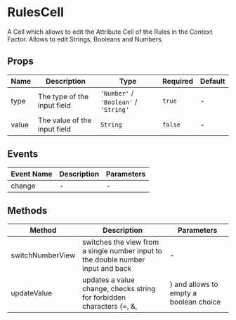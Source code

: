 # RulesCell

A Cell which allows to edit the Attribute Cell of the Rules in the Context Factor. Allows to edit Strings, Booleans and Numbers.

## Props

<!-- @vuese:RulesCell:props:start -->
|Name|Description|Type|Required|Default|
|---|---|---|---|---|
|type|The type of the input field|`'Number'` / `'Boolean'` / `'String'`|`true`|-|
|value|The value of the input field|`String`|`false`|-|

<!-- @vuese:RulesCell:props:end -->


## Events

<!-- @vuese:RulesCell:events:start -->
|Event Name|Description|Parameters|
|---|---|---|
|change|-|-|

<!-- @vuese:RulesCell:events:end -->


## Methods

<!-- @vuese:RulesCell:methods:start -->
|Method|Description|Parameters|
|---|---|---|
|switchNumberView|switches the view from a single number input to the double number input and back|-|
|updateValue|updates a value change, checks string for forbidden characters (=, &, |) and allows to empty a boolean choice|the input/selection|

<!-- @vuese:RulesCell:methods:end -->


